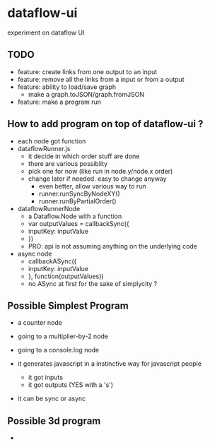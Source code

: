 dataflow-ui
===========

experiment on dataflow UI

## TODO 
* feature: create links from one output to an input
* feature: remove all the links from a input or from a output
* feature: ability to load/save graph
    * make a graph.toJSON/graph.fromJSON
* feature: make a program run

## How to add program on top of dataflow-ui ?
* each node got function
* dataflowRunner.js
    - it decide in which order stuff are done
    - there are various possiblity
    - pick one for now (like run in node.y/node.x order)
    - change later if needed. easy to change anyway
        + even better, allow various way to run
        + runner.runSyncByNodeXY()
        + runner.runByPartialOrder()
* dataflowRunnerNode
    - a Dataflow.Node with a function
    - var outputValues = callbackSync({
    -   inputKey: inputValue
    - })
    - PRO: api is not assuming anything on the underlying code
* async node
    - callbackASync({
    -   inputKey: inputValue
    - }, function(outputValues))
    - no ASync at first for the sake of simplycity ?

## Possible Simplest Program
* a counter node
* going to a multiplier-by-2 node
* going to a console.log node

* it generates javascript in a instinctive way for javascript people
    - it got inputs
    - it got outputs (YES with a 's')
* it can be sync or async

## Possible 3d program
* 













